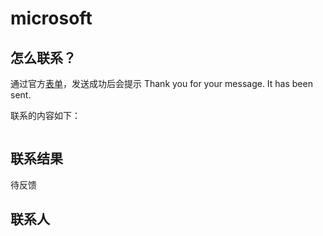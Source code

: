 # microsoft

## 怎么联系？

通过官方[表单](https://opencv.org/contact-us/)，发送成功后会提示 Thank you for your message. It has been sent.  

联系的内容如下：  

```
```

## 联系结果

待反馈

## 联系人

```
```
